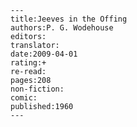 
    ---
    title:Jeeves in the Offing
    authors:P. G. Wodehouse
    editors:
    translator:
    date:2009-04-01
    rating:+
    re-read:
    pages:208
    non-fiction:
    comic:
    published:1960
    ---

    